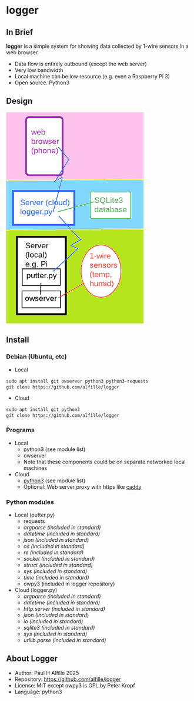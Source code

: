 # logger

## In Brief
__logger__ is a simple system for showing data collected by 1-wire sensors in a web browser.

* Data flow is entirely outbound (except the web server)
* Very low bandwidth
* Local machine can be low resource (e.g. even a Raspberry Pi 3)
* Open source. Python3

## Design

![logger](logger.png)

## Install

### Debian (Ubuntu, etc)
* Local
```
sudo apt install git owserver python3 python3-requests
git clone https://github.com/alfille/logger
```
* Cloud
```
sudo apt install git python3 
git clone https://github.com/alfille/logger
```



### Programs

* Local
  * python3 (see module list)
  * owserver
  * Note that these components could be on separate networked local machines
* Cloud
  * [python3](https://www.python.org/) (see module list)
  * Optional: Web server proxy with https like [caddy](https://caddyserver.com/)

### Python modules

* Local (putter.py)
  * requests
  * *argparse (included in standard)*
  * *datetime (included in standard)*
  * *json (included in standard)*
  * *os (included in standard)*
  * *re (included in standard)*
  * *socket (included in standard)*
  * *struct (included in standard)*
  * *sys (included in standard)*
  * *time (included in standard)*
  * owpy3 (included in logger repository)
* Cloud (logger.py)
  * *argparse (included in standard)*
  * *datetime (included in standard)*
  * *http.server (included in standard)*
  * *json (included in standard)*
  * *io (included in standard)*
  * *sqlite3 (included in standard)*
  * *sys (included in standard)*
  * *urllib.parse (included in standard)*

## About Logger

* Author: Paul H Alfille 2025
* Repository: https://github.com/alfille/logger
* License: MIT except owpy3 is GPL by Peter Kropf
* Language: python3


